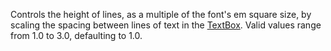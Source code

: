 Controls the height of lines, as a multiple of the font's em square size,
by scaling the spacing between lines of text in the [TextBox](https://create.roblox.com/docs/reference/engine/classes/TextBox). Valid
values range from 1.0 to 3.0, defaulting to 1.0.